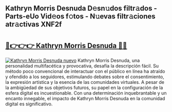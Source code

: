 ## Kathryn Morris Desnuda D𝚎sn𝚞dos filtr𝚊dos - Parts-eUo Vid𝚎os f𝚘tos - N𝚞evas filtr𝚊ciones atr𝚊ctivas XNF2f

# <h2><a href="http://mb0ef0.tromn.icu/?c=Kathryn+Morris+Desnuda">🔗👉👉👉 Kathryn Morris Desnuda 🔗🔗</a></h2>

[![Kathryn Morris Desnuda nuevo](https://i.imgur.com/pEAQMta.gif)](http://mb0ef0.tromn.icu/?c=Kathryn+Morris+Desnuda)
Kathryn Morris Desnuda, una personalidad multifacética y provocativa, desafía la descripción fácil. Su método poco convencional de interactuar con el público en línea ha atraído y ofendido a los seguidores, estimulando debates sobre el consentimiento, la expresión artística y la esencia de las comunidades virtuales. A pesar de la ambigüedad de sus objetivos futuros, su papel en la configuración de la esfera digital es incuestionable. Con una determinación inquebrantable y un encanto innegable, el impacto de Kathryn Morris Desnuda en la comunidad digital es significativo.
